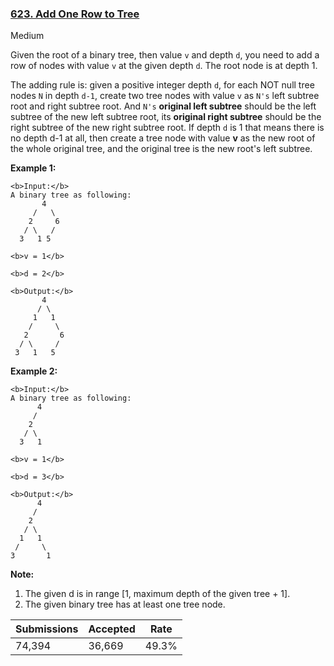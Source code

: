 ### [623. Add One Row to Tree](https://leetcode.com/problems/add-one-row-to-tree/)

Medium

Given the root of a binary tree, then value `` v `` and depth `` d ``, you need to add a row of nodes with value `` v `` at the given depth `` d ``. The root node is at depth 1. 

The adding rule is: given a positive integer depth `` d ``, for each NOT null tree nodes `` N `` in depth `` d-1 ``, create two tree nodes with value `` v `` as `` N's `` left subtree root and right subtree root. And `` N's `` __original left subtree__ should be the left subtree of the new left subtree root, its __original right subtree__ should be the right subtree of the new right subtree root. If depth `` d `` is 1 that means there is no depth d-1 at all, then create a tree node with value __v__ as the new root of the whole original tree, and the original tree is the new root's left subtree.

__Example 1:__  

```
<b>Input:</b> 
A binary tree as following:
       4
     /   \
    2     6
   / \   / 
  3   1 5   

<b>v = 1</b>

<b>d = 2</b>

<b>Output:</b> 
       4
      / \
     1   1
    /     \
   2       6
  / \     / 
 3   1   5   

```

__Example 2:__  

```
<b>Input:</b> 
A binary tree as following:
      4
     /   
    2    
   / \   
  3   1    

<b>v = 1</b>

<b>d = 3</b>

<b>Output:</b> 
      4
     /   
    2
   / \    
  1   1
 /     \  
3       1
```

__Note:__  

1.   The given d is in range \[1, maximum depth of the given tree + 1\].
2.   The given binary tree has at least one tree node.

| Submissions    | Accepted     | Rate   |
| -------------- | ------------ | ------ |
| 74,394 | 36,669 | 49.3% |